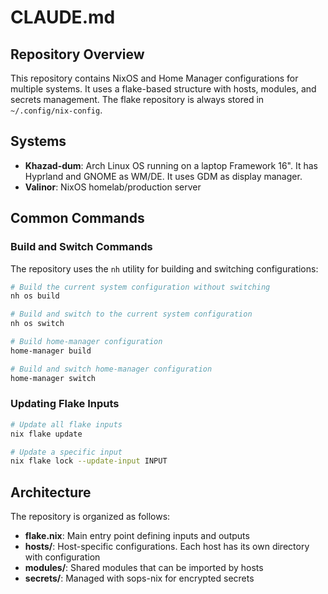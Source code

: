 # CLAUDE.md

## Repository Overview

This repository contains NixOS and Home Manager configurations for multiple systems. It uses a flake-based structure with hosts, modules, and secrets management. The flake repository is always stored in `~/.config/nix-config`.

## Systems

- **Khazad-dum**: Arch Linux OS running on a laptop Framework 16". It has Hyprland and GNOME as WM/DE. It uses GDM as display manager.
- **Valinor**: NixOS homelab/production server

## Common Commands

### Build and Switch Commands

The repository uses the `nh` utility for building and switching configurations:

```bash
# Build the current system configuration without switching
nh os build

# Build and switch to the current system configuration
nh os switch

# Build home-manager configuration
home-manager build

# Build and switch home-manager configuration
home-manager switch
```

### Updating Flake Inputs

```bash
# Update all flake inputs
nix flake update

# Update a specific input
nix flake lock --update-input INPUT
```

## Architecture

The repository is organized as follows:

- **flake.nix**: Main entry point defining inputs and outputs
- **hosts/**: Host-specific configurations. Each host has its own directory with configuration
- **modules/**: Shared modules that can be imported by hosts
- **secrets/**: Managed with sops-nix for encrypted secrets

